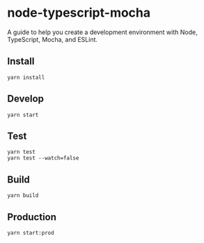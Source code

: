 # node-typescript-mocha
A guide to help you create a development environment with Node, TypeScript, Mocha, and ESLint.

## Install
```
yarn install
```

## Develop
```
yarn start
```

## Test
```
yarn test
yarn test --watch=false
```

## Build
```
yarn build
```

## Production
```
yarn start:prod
```